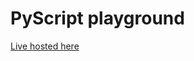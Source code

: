 # PyScript playground

[Live hosted here](https://martinhowarth.github.io/pyscript_play/src/main.html)
